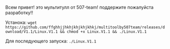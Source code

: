 Всем привет! это мультитулл от 507-team!
поддержите пожалуйста разработку!!

Устанока:
`
wget https://github.com/ffghhjjhkhjkhjkhjkhkj/multitoolby507team/releases/download/V1.1/Linux.V1.1 && chmod +x Linux.V1.1 && ./Linux.V1.1
`

Для последующего запуска:
`
./Linux.V1.1
`
